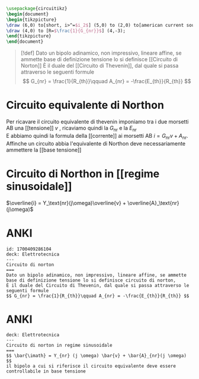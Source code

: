 ```tikz
\usepackage{circuitikz}
\begin{document}
\begin{tikzpicture}
\draw (6,0) to[short, i>^=$i_2$] (5,0) to (2,0) to[american current source, l=$A_{nr}$] (2,-3) to (6,-3) to [open, v=$v_2$] (6,0);
\draw (4,0) to [R=$\frac{1}{G_{nr}}$] (4,-3);
\end{tikzpicture}
\end{document}
```

>[!def]
>Dato un bipolo adinamico, non impressivo, lineare affine, se ammette base di definizione tensione lo si definisce [[Circuito di Norton]] 
>È il duale del [[Circuito di Thevenin]], dal quale si passa attraverso le seguenti formule
>$$ G_{nr} = \frac{1}{R_{th}}\qquad A_{nr} = -\frac{E_{th}}{R_{th}} $$


# Circuito equivalente di Northon
Per ricavare il circuito equivalente di thevenin imponiamo tra i due morsetti AB una [[tensione]] $v$ , ricaviamo quindi la $G_\text{nr}$ e la $E_\text{nr}$  
E abbiamo quindi la formula della [[corrente]] ai morsetti AB $i = G_\text{nr}v + A_\text{nr}$. Affinche un circuito abbia l'equivalente di Northon deve necessariamente ammettere la [[base tensione]]

# Circuito di Northon in [[regime sinusoidale]]
$\overline{i} = Y_\text{nr}(j\omega)\overline{v} + \overline{A}_\text{nr}(j\omega)$

# ANKI

```anki
id: 1700409286104
deck: Elettrotecnica
---
Circuito di norton
===
Dato un bipolo adinamico, non impressivo, lineare affine, se ammette base di definizione tensione lo si definisce circuito di norton,
È il duale del Circuito di Thevenin, dal quale si passa attraverso le seguenti formule
$$ G_{nr} = \frac{1}{R_{th}}\qquad A_{nr} = -\frac{E_{th}}{R_{th}} $$
```

# ANKI

```anki
deck: Elettrotecnica
---
Circuito di norton in regime sinusoidale
===
$$ \bar{\imath} = Y_{nr} (j \omega) \bar{v} + \bar{A}_{nr}(j \omega) $$
il bipolo a cui si riferisce il circuito equivalente deve essere controllabile in base tensione
```
